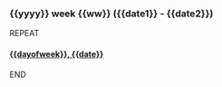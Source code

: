 ### {{yyyy}} week {{ww}} ({{date1}} - {{date2}})

REPEAT
#### [{{dayofweek}}, {{date}}]({{pathtodailyjournal}})
END
